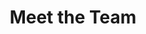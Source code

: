 ---
# An instance of the People widget.
# Documentation: https://wowchemy.com/docs/page-builder/
widget: people

# This file represents a page section.
headless: true

# Order that this section appears on the page.
weight: 20

title: Meet the Team
subtitle:

content:
  title: The CCI-Bonn Team
  # Choose which groups/teams of users to display.
  #   Edit `user_groups` in each user's profile to add them to one or more of these groups.
  user_groups:
      - Research team members
      - Visiting Researchers
      - Alumni
  sort_by: Params.last_name
  sort_ascending: true
design:
  show_interests: false
  show_role: true
  show_social: true
---